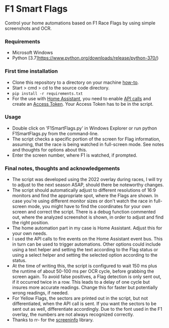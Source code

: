 # F1 Smart Flags
Control your home automations based on F1 Race Flags by using simple screenshots and OCR.

### Requirements
- Microsoft Windows
- Python [3.7]https://www.python.org/downloads/release/python-370/)

### First time installation
- Clone this repository to a directory on your machine [how-to](https://help.github.com/desktop/guides/contributing/cloning-a-repository-from-github-to-github-desktop/).
- Start > cmd > cd to the source code directory.
- ```pip install -r requirements.txt```
- For the use with [Home Assistant](https://www.home-assistant.io/), you need to enable [API calls](https://developers.home-assistant.io/docs/api/rest/) and create an [Access Token](https://developers.home-assistant.io/docs/auth_api/#long-lived-access-token). Your Access Token has to be in the script.

### Usage
- Double click on 'F1SmartFlags.py' in Windows Explorer or run python F1SmartFlags.py from the command-line.
- The script checks a specific portion of the screen for Flag information, assuming, that the race is being watched in full-screen mode. See notes and thoughts for options about this.
- Enter the screen number, where F1 is watched, if prompted.

### Final notes, thoughts and acknowledgements
- The script was developed using the 2022 overlay during races, I will try to adjust to the next season ASAP, should there be noteworthy changes.
- The script should automatically adjust to different resolutions of 16:9 monitors and find the appropriate spot, where the Flags are shown. In case you're using different monitor sizes or don't watch the race in full-screen mode, you might have to find the coordinates for your own screen and correct the script. There is a debug function commented out, where the analyzed screenshot is shown, in order to adjust and find the right position.
- The home automation part in my case is Home Assistant. Adjust this for your own needs.
- I used the API calls to fire events on the Home Assistant event bus. This in turn can be used to trigger automations. Other options could include using a text helper and setting the text according to the Flag status or using a select helper and setting the selected option according to the status.
- At the time of writing this, the script is configured to wait 150 ms plus the runtime of about 50-100 ms per OCR cycle, before grabbing the screen again. To avoid false positives, a Flag detection is only sent out, if it occurred twice in a row. This leads to a delay of one cycle but insures more accurate readings. Change this for faster but potentially wrong readings, if needed.
- For Yellow Flags, the sectors are printed out in the script, but not differentiated, when the API call is sent. If you want the sectors to be sent out as well, differentiate accordingly. Due to the font used in the F1 overlay, the numbers are not always recognized correctly.
- Thanks to rr- for the [screeninfo](https://github.com/rr-/screeninfo) library.
